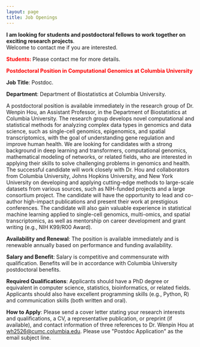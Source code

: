 ```yaml
---
layout: page
title: Job Openings
---
```



**I am looking for students and postdoctoral fellows to work together on exciting research projects**.  
Welcome to contact me if you are interested. 

**<span style="color: red;"> Students: </span>**
Please contact me for more details. 


**<span style="color: red;"> Postdoctoral Position in Computational Genomics at Columbia University </span>**


**Job Title**: Postdoc.

**Department**: Department of Biostatistics at Columbia University.

A postdoctoral position is available immediately in the research group of Dr. Wenpin Hou, an Assistant Professor, in the Department of Biostatistics at Columbia University.  The research group develops novel computational and statistical methods for analyzing complex data types in genomics and data science, such as single-cell genomics, epigenomics, and spatial transcriptomics, with the goal of understanding gene regulation and improve human health. We are looking for candidates with a strong background in deep learning and transformers, computational genomics, mathematical modeling of networks, or related fields, who are interested in applying their skills to solve challenging problems in genomics and health. The successful candidate will work closely with Dr. Hou and collaborators from Columbia University, Johns Hopkins University, and New York University on developing and applying cutting-edge methods to large-scale datasets from various sources, such as NIH-funded projects and a large consortium project. The candidate will have the opportunity to lead and co-author high-impact publications and present their work at prestigious conferences. The candidate will also gain valuable experience in statistical machine learning applied to single-cell genomics, multi-omics, and spatial transcriptomics, as well as mentorship on career development and grant writing (e.g., NIH K99/R00 Award).

**Availability and Renewal**: The position is available immediately and is renewable annually based on performance and funding availability. 

**Salary and Benefit**: Salary is competitive and commensurate with qualification. Benefits will be in accordance with Columbia University postdoctoral benefits.

**Required Qualifications**: Applicants should have a PhD degree or equivalent in computer science, statistics, bioinformatics, or related fields. Applicants should also have excellent programming skills (e.g., Python, R) and communication skills (both written and oral).

**How to Apply**: Please send a cover letter stating your research interests and qualifications, a CV, a representative publication, or preprint (if available), and contact information of three references to Dr. Wenpin Hou at wh2526@cumc.columbia.edu. Please use "Postdoc Application" as the email subject line.